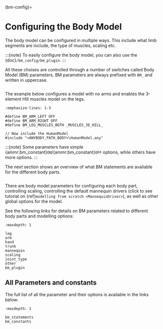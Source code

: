 (bm-config)=

# Configuring the Body Model

The body model can be configured in multiple ways. This include what limb
segments are include, the type of muscles, scaling etc.

:::{note}
To easily configure the body model, you can also use the
{doc}`/bm_config/bm_plugin`.
:::

All these choises are controlled through a number of switches called Body Model
(BM) parameters. BM parameters are always prefixed with `BM_` and written in
uppercase.

```{rubric} Simple example
```

The example below configures a model with no arms and enables the 3-element Hill
muscles model on the legs.

```{code-block} AnyScriptDoc
:emphasize-lines: 1-3

#define BM_ARM_LEFT OFF
#define BM_ARM_RIGHT OFF
#define BM_LEG_MUSCLES_BOTH _MUSCLES_3E_HILL_

// Now include the HumanModel
#include "<ANYBODY_PATH_BODY>\HumanModel.any"
```

:::{note}
Some parameters have simple {ammr:bm_constant}`ON`/{ammr:bm_constant}`OFF`
options, while others have more options.
:::

The next section shows an overview of what BM statements are available for the different body parts.

```{rubric} BM parameters
```

There are body model parameters for configuring each body part, controlling scaling, controlling the default
mannequin drivers (click to see tutorial on {ref}`modelling from scratch <MannequinDriver>`), as well as other global options for the model.

See the following links for details on BM parameters related to different body parts and modelling options:

```{toctree}
:maxdepth: 1

leg
arm
hand
trunk
mannequin
scaling
joint_type
other
bm_plugin
```

## All Parameters and constants

The full list of all the parameter and their options is available in the links below:

```{toctree}
:maxdepth: 1

bm_statements
bm_constants
```
